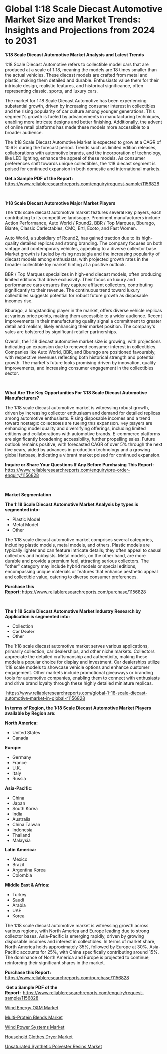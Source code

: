 <p><h1>Global 1:18 Scale Diecast Automotive Market Size and Market Trends: Insights and Projections from 2024 to 2031</h1></p><p><strong>1:18 Scale Diecast Automotive Market Analysis and Latest Trends</strong></p>
<p><p>1:18 Scale Diecast Automotive refers to collectible model cars that are produced at a scale of 1:18, meaning the models are 18 times smaller than the actual vehicles. These diecast models are crafted from metal and plastic, making them detailed and durable. Enthusiasts value them for their intricate design, realistic features, and historical significance, often representing classic, sports, and luxury cars.</p><p>The market for 1:18 Scale Diecast Automotive has been experiencing substantial growth, driven by increasing consumer interest in collectibles and the rising popularity of car culture among younger generations. This segment's growth is fueled by advancements in manufacturing techniques, enabling more intricate designs and better finishing. Additionally, the advent of online retail platforms has made these models more accessible to a broader audience.</p><p>The 1:18 Scale Diecast Automotive Market is expected to grow at a CAGR of 10.6% during the forecast period. Trends such as limited edition releases, collaborations with automotive brands, and the incorporation of technology, like LED lighting, enhance the appeal of these models. As consumer preferences shift towards unique collectibles, the 1:18 diecast segment is poised for continued expansion in both domestic and international markets.</p></p>
<p><strong>Get a Sample PDF of the Report:&nbsp;</strong> <a href="https://www.reliableresearchreports.com/enquiry/request-sample/1156828?utm_campaign=5&utm_medium=2&utm_source=Github&utm_content=ia&utm_term=17112024&utm_id=118-scale-diecast-automotive">https://www.reliableresearchreports.com/enquiry/request-sample/1156828</a></p>
<p>&nbsp;</p>
<p><strong>1:18 Scale Diecast Automotive Major Market Players</strong></p>
<p><p>The 1:18 scale diecast automotive market features several key players, each contributing to its competitive landscape. Prominent manufacturers include Action Performance, Auto World / Round2, BBR / Top Marques, Bburago, Biante, Classic Carlectables, CMC, Ertl, Exoto, and Fast Women. </p><p>Auto World, a subsidiary of Round2, has gained traction due to its high-quality detailed replicas and strong branding. The company focuses on both vintage and contemporary vehicles, appealing to a diverse collector base. Market growth is fueled by rising nostalgia and the increasing popularity of diecast models among enthusiasts, with projected growth rates in the broader collectible toy market hinting at a positive outlook.</p><p>BBR / Top Marques specializes in high-end diecast models, often producing limited editions that drive exclusivity. Their focus on luxury and performance cars ensures they capture affluent collectors, contributing significantly to their revenue. The continuous trend toward luxury collectibles suggests potential for robust future growth as disposable incomes rise.</p><p>Bburago, a longstanding player in the market, offers diverse vehicle replicas at various price points, making them accessible to a wider audience. Recent improvements in their manufacturing quality signal a commitment to greater detail and realism, likely enhancing their market position. The company's sales are bolstered by significant retailer partnerships.</p><p>Overall, the 1:18 diecast automotive market size is growing, with projections indicating an expansion due to renewed consumer interest in collectibles. Companies like Auto World, BBR, and Bburago are positioned favourably, with respective revenues reflecting both historical strength and potential growth. The market's future looks promising driven by innovation, quality improvements, and increasing consumer engagement in the collectibles sector.</p></p>
<p>&nbsp;</p>
<p><strong>What Are The Key Opportunities For 1:18 Scale Diecast Automotive Manufacturers?</strong></p>
<p><p>The 1:18 scale diecast automotive market is witnessing robust growth, driven by increasing collector enthusiasm and demand for detailed replicas among automotive enthusiasts. Rising disposable incomes and a trend toward nostalgic collectibles are fueling this expansion. Key players are enhancing model quality and diversifying offerings, including limited editions and collaborations with automotive brands. E-commerce platforms are significantly broadening accessibility, further propelling sales. Future outlook remains positive, with forecasted CAGR of over 5% through the next five years, aided by advances in production technology and a growing global fanbase, indicating a vibrant market poised for continued expansion.</p></p>
<p><strong>Inquire or Share Your Questions If Any Before Purchasing This Report:</strong> <a href="https://www.reliableresearchreports.com/enquiry/pre-order-enquiry/1156828?utm_campaign=5&utm_medium=2&utm_source=Github&utm_content=ia&utm_term=17112024&utm_id=118-scale-diecast-automotive">https://www.reliableresearchreports.com/enquiry/pre-order-enquiry/1156828</a></p>
<p>&nbsp;</p>
<p><strong>Market Segmentation</strong></p>
<p><strong>The 1:18 Scale Diecast Automotive Market Analysis by types is segmented into:</strong></p>
<p><ul><li>Plastic Model</li><li>Metal Model</li><li>Other</li></ul></p>
<p><p>The 1:18 scale diecast automotive market comprises several categories, including plastic models, metal models, and others. Plastic models are typically lighter and can feature intricate details; they often appeal to casual collectors and hobbyists. Metal models, on the other hand, are more durable and provide a premium feel, attracting serious collectors. The "other" category may include hybrid models or special editions, encompassing unique materials or features that enhance aesthetic appeal and collectible value, catering to diverse consumer preferences.</p></p>
<p><strong>Purchase this Report:&nbsp;</strong><a href="https://www.reliableresearchreports.com/purchase/1156828?utm_campaign=5&utm_medium=2&utm_source=Github&utm_content=ia&utm_term=17112024&utm_id=118-scale-diecast-automotive">https://www.reliableresearchreports.com/purchase/1156828</a></p>
<p>&nbsp;</p>
<p><strong>The 1:18 Scale Diecast Automotive Market Industry Research by Application is segmented into:</strong></p>
<p><ul><li>Collection</li><li>Car Dealer</li><li>Other</li></ul></p>
<p><p>The 1:18 scale diecast automotive market serves various applications, primarily collection, car dealerships, and other niche markets. Collectors appreciate the detailed craftsmanship and authenticity, making these models a popular choice for display and investment. Car dealerships utilize 1:18 scale models to showcase vehicle options and enhance customer engagement. Other markets include promotional giveaways or branding tools for automotive companies, enabling them to connect with enthusiasts and drive brand loyalty through these highly detailed miniature replicas.</p></p>
<p><a href="https://www.reliableresearchreports.com/global-1-18-scale-diecast-automotive-market-in-global-r1156828?utm_campaign=5&utm_medium=2&utm_source=Github&utm_content=ia&utm_term=17112024&utm_id=118-scale-diecast-automotive">&nbsp;https://www.reliableresearchreports.com/global-1-18-scale-diecast-automotive-market-in-global-r1156828</a></p>
<p><strong>In terms of Region, the 1:18 Scale Diecast Automotive Market Players available by Region are:</strong></p>
<p>
    <p> <strong> North America: </strong>
        <ul>
            <li>United States</li>
            <li>Canada</li>
        </ul>
        </p> 
    <p> <strong> Europe: </strong>
        <ul>
            <li>Germany</li>
            <li>France</li>
            <li>U.K.</li>
            <li>Italy</li>
            <li>Russia</li>
        </ul>
        </p> 
    <p> <strong> Asia-Pacific: </strong>
        <ul>
            <li>China</li>
            <li>Japan</li>
            <li>South Korea</li>
            <li>India</li>
            <li>Australia</li>
            <li>China Taiwan</li>
            <li>Indonesia</li>
            <li>Thailand</li>
            <li>Malaysia</li>
        </ul>
        </p> 
    <p> <strong> Latin America: </strong>
        <ul>
            <li>Mexico</li>
            <li>Brazil</li>
            <li>Argentina Korea</li>
            <li>Colombia</li>
        </ul>
        </p> 
    <p> <strong> Middle East & Africa: </strong>
        <ul>
            <li>Turkey</li>
            <li>Saudi</li>
            <li>Arabia</li>
            <li>UAE</li>
            <li>Korea</li>
        </ul>
    </p>
    </p>
<p><p>The 1:18 scale diecast automotive market is witnessing growth across various regions, with North America and Europe leading due to strong collector bases. Asia-Pacific is emerging rapidly, driven by growing disposable incomes and interest in collectibles. In terms of market share, North America holds approximately 35%, followed by Europe at 30%. Asia-Pacific accounts for 25%, with China specifically contributing around 15%. The dominance of North America and Europe is projected to continue, reinforcing their significant shares in the market.</p></p>
<p><strong>Purchase this Report: </strong><a href="https://www.reliableresearchreports.com/purchase/1156828?utm_campaign=5&utm_medium=2&utm_source=Github&utm_content=ia&utm_term=17112024&utm_id=118-scale-diecast-automotive">https://www.reliableresearchreports.com/purchase/1156828</a></p>
<p>&nbsp;<strong>Get a Sample PDF of the Report:&nbsp;&nbsp;</strong><a href="https://www.reliableresearchreports.com/enquiry/request-sample/1156828?utm_campaign=5&utm_medium=2&utm_source=Github&utm_content=ia&utm_term=17112024&utm_id=118-scale-diecast-automotive">https://www.reliableresearchreports.com/enquiry/request-sample/1156828</a></p>
<p><strong></strong></p>
<p><p><a href="https://issuu.com/reportprime-2/docs/wind-energy-om-market-size-2030.ppt_d2c07d20120b1e?utm_campaign=5&utm_medium=2&utm_source=Github&utm_content=ia&utm_term=17112024&utm_id=118-scale-diecast-automotive">Wind Energy O&M Market</a></p><p><a href="https://github.com/FlorianWolf90/Market-Research-Report-List-1/blob/main/multi-protein-blends-market.md?utm_campaign=5&utm_medium=2&utm_source=Github&utm_content=ia&utm_term=17112024&utm_id=118-scale-diecast-automotive">Multi-Protein Blends Market</a></p><p><a href="https://issuu.com/reportprime-2/docs/wind-power-systems-market-size-2030_5c36c2b34d353a?utm_campaign=5&utm_medium=2&utm_source=Github&utm_content=ia&utm_term=17112024&utm_id=118-scale-diecast-automotive">Wind Power Systems Market</a></p><p><a href="https://www.linkedin.com/pulse/strategic-market-insights-navigating-global-household-clothes-optee?utm_campaign=5&utm_medium=2&utm_source=Github&utm_content=ia&utm_term=17112024&utm_id=118-scale-diecast-automotive">Household Clothes Dryer Market</a></p><p><a href="https://github.com/lylyparadise/Market-Research-Report-List-5/blob/main/unsaturated-synthetic-polyester-resins-market.md?utm_campaign=5&utm_medium=2&utm_source=Github&utm_content=ia&utm_term=17112024&utm_id=118-scale-diecast-automotive">Unsaturated Synthetic Polyester Resins Market</a></p></p>